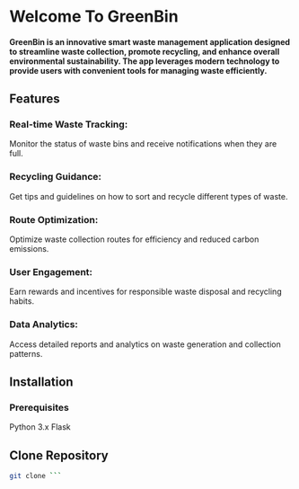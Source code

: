 # Welcome To GreenBin
#### GreenBin is an innovative smart waste management application designed to streamline waste collection, promote recycling, and enhance overall environmental sustainability. The app leverages modern technology to provide users with convenient tools for managing waste efficiently.

## Features
### Real-time Waste Tracking:
Monitor the status of waste bins and receive notifications when they are full.
### Recycling Guidance:
Get tips and guidelines on how to sort and recycle different types of waste.
### Route Optimization:
Optimize waste collection routes for efficiency and reduced carbon emissions.
### User Engagement:
Earn rewards and incentives for responsible waste disposal and recycling habits.
### Data Analytics:
Access detailed reports and analytics on waste generation and collection patterns.

## Installation
### Prerequisites
Python 3.x 
Flask

## Clone Repository
```bash
git clone ```
